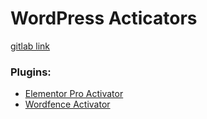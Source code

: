 # WordPress Acticators

[gitlab link](https://gitlab.com/wp-activators)

### Plugins:
- [Elementor Pro Activator](https://github.com/wp-activators/elementor-pro-activator)
- [Wordfence Activator](https://github.com/wp-activators/wordfence-activator)

